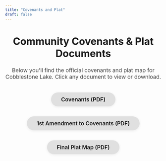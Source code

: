 ```yaml
---
title: "Covenants and Plat"
draft: false
---
```


<section class="covenants-section" style="max-width: 800px; margin: 2rem auto; text-align: center;">
  <h2 style="font-size:2rem; font-weight:700; margin-bottom:1.5rem;">Community Covenants & Plat Documents</h2>
  <p style="font-size:1.1rem; color:#444; margin-bottom:2.5rem;">Below you'll find the official covenants and plat map for Cobblestone Lake. Click any document to view or download.</p>
  <div style="display: flex; flex-direction: column; gap: 1.5rem; align-items: center;">
    <a href="/docs/C_Lake_Covenants.pdf" class="doc-btn" target="_blank" rel="noopener"><span class="doc-btn-text">Covenants (PDF)</span></a>
    <a href="/docs/C_Lake__1st_Amendment_to_Covenants.pdf" class="doc-btn" target="_blank" rel="noopener"><span class="doc-btn-text">1st Amendment to Covenants (PDF)</span></a>
    <a href="/docs/C_Lake_Final_Plat_PDF.pdf" class="doc-btn" target="_blank" rel="noopener"><span class="doc-btn-text">Final Plat Map (PDF)</span></a>
  </div>
</section>

<style>
  .doc-btn {
    display: inline-block;
    background: #e0e0e0;
    color: #111;
    padding: 0.75rem 2rem;
    border-radius: 30px;
    font-size: 1.1rem;
    font-weight: 600;
    text-decoration: none;
    box-shadow: 0 2px 8px rgba(0,0,0,0.07);
    transition: background 0.2s, box-shadow 0.2s;
    margin-bottom: 0.5rem;
  }
  .doc-btn:hover {
    background: #bdbdbd;
    box-shadow: 0 4px 16px rgba(0,0,0,0.13);
  }
  .doc-btn-text {
    color: #111;
  }
</style>

 